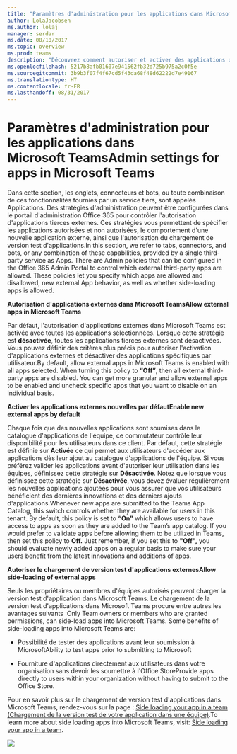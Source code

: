 ```yaml
---
title: "Paramètres d'administration pour les applications dans Microsoft Teams | Support Microsoft"
author: LolaJacobsen
ms.author: lolaj
manager: serdar
ms.date: 08/10/2017
ms.topic: overview
ms.prod: teams
description: "Découvrez comment autoriser et activer des applications dans Microsoft Teams, y compris le chargement de version test d'applications externes."
ms.openlocfilehash: 5217b8afb01607e941562fb32d725b975a2c0f5e
ms.sourcegitcommit: 3b9b3f07f4f67cd5f43da68f48d62222d7e49167
ms.translationtype: HT
ms.contentlocale: fr-FR
ms.lasthandoff: 08/31/2017
---
```

<a name="admin-settings-for-apps-in-microsoft-teams"></a><span data-ttu-id="df523-103">Paramètres d'administration pour les applications dans Microsoft Teams</span><span class="sxs-lookup"><span data-stu-id="df523-103">Admin settings for apps in Microsoft Teams</span></span>
==========================================

<span data-ttu-id="df523-p101">Dans cette section, les onglets, connecteurs et bots, ou toute combinaison de ces fonctionnalités fournies par un service tiers, sont appelés Applications. Des stratégies d'administration peuvent être configurées dans le portail d'administration Office 365 pour contrôler l'autorisation d'applications tierces externes. Ces stratégies vous permettent de spécifier les applications autorisées et non autorisées, le comportement d'une nouvelle application externe, ainsi que l'autorisation du chargement de version test d'applications.</span><span class="sxs-lookup"><span data-stu-id="df523-p101">In this section, we refer to tabs, connectors, and bots, or any combination of these capabilities, provided by a single third-party service as Apps. There are Admin policies that can be configured in the Office 365 Admin Portal to control which external third-party apps are allowed. These policies let you specify which apps are allowed and disallowed, new external App behavior, as well as whether side-loading apps is allowed.</span></span>

<span data-ttu-id="df523-107">**Autorisation d'applications externes dans Microsoft Teams**</span><span class="sxs-lookup"><span data-stu-id="df523-107">**Allow external apps in Microsoft Teams**</span></span>

<span data-ttu-id="df523-p102">Par défaut, l'autorisation d'applications externes dans Microsoft Teams est activée avec toutes les applications sélectionnées. Lorsque cette stratégie est **désactivée**, toutes les applications tierces externes sont désactivées. Vous pouvez définir des critères plus précis pour autoriser l'activation d'applications externes et désactiver des applications spécifiques par utilisateur.</span><span class="sxs-lookup"><span data-stu-id="df523-p102">By default, allow external apps in Microsoft Teams is enabled with all apps selected. When turning this policy to **“Off”**, then all external third-party apps are disabled. You can get more granular and allow external apps to be enabled and uncheck specific apps that you want to disable on an individual basis.</span></span>

<span data-ttu-id="df523-111">**Activer les applications externes nouvelles par défaut**</span><span class="sxs-lookup"><span data-stu-id="df523-111">**Enable new external apps by default**</span></span>

<span data-ttu-id="df523-p103">Chaque fois que des nouvelles applications sont soumises dans le catalogue d'applications de l'équipe, ce commutateur contrôle leur disponibilité pour les utilisateurs dans ce client. Par défaut, cette stratégie est définie sur **Activée** ce qui permet aux utilisateurs d'accéder aux applications dès leur ajout au catalogue d'applications de l'équipe. Si vous préférez valider les applications avant d'autoriser leur utilisation dans les équipes, définissez cette stratégie sur **Désactivée**. Notez que lorsque vous définissez cette stratégie sur **Désactivée**, vous devez évaluer régulièrement les nouvelles applications ajoutées pour vous assurer que vos utilisateurs bénéficient des dernières innovations et des derniers ajouts d'applications.</span><span class="sxs-lookup"><span data-stu-id="df523-p103">Whenever new apps are submitted to the Teams App Catalog, this switch controls whether they are available for users in this tenant. By default, this policy is set to **“On”** which allows users to have access to apps as soon as they are added to the Team’s app catalog. If you would prefer to validate apps before allowing them to be utilized in Teams, then set this policy to **Off.** Just remember, if you set this to **"Off",** you should evaluate newly added apps on a regular basis to make sure your users benefit from the latest innovations and additions of apps.</span></span>

<span data-ttu-id="df523-116">**Autoriser le chargement de version test d'applications externes**</span><span class="sxs-lookup"><span data-stu-id="df523-116">**Allow side-loading of external apps**</span></span>

<span data-ttu-id="df523-p104">Seuls les propriétaires ou membres d'équipes autorisés peuvent charger la version test d'application dans Microsoft Teams. Le chargement de la version test d'applications dans Microsoft Teams procure entre autres les avantages suivants :</span><span class="sxs-lookup"><span data-stu-id="df523-p104">Only Team owners or members who are granted permissions, can side-load apps into Microsoft Teams. Some benefits of side-loading apps into Microsoft Teams are:</span></span>

-   <span data-ttu-id="df523-119">Possibilité de tester des applications avant leur soumission à Microsoft</span><span class="sxs-lookup"><span data-stu-id="df523-119">Ability to test apps prior to submitting to Microsoft</span></span>

-   <span data-ttu-id="df523-120">Fourniture d'applications directement aux utilisateurs dans votre organisation sans devoir les soumettre à l'Office Store</span><span class="sxs-lookup"><span data-stu-id="df523-120">Provide apps directly to users within your organization without having to submit to the Office Store.</span></span>

<span data-ttu-id="df523-121">Pour en savoir plus sur le chargement de version test d'applications dans Microsoft Teams, rendez-vous sur la page : [Side loading your app in a team (Chargement de la version test de votre application dans une équipe)](https://go.microsoft.com/fwlink/?linkid=854631).</span><span class="sxs-lookup"><span data-stu-id="df523-121">To learn more about side loading apps into Microsoft Teams, visit: [Side loading your app in a team](https://go.microsoft.com/fwlink/?linkid=854631).</span></span>

![](media/Admin_settings_for_apps_in_Microsoft_Teams_image1.png)
